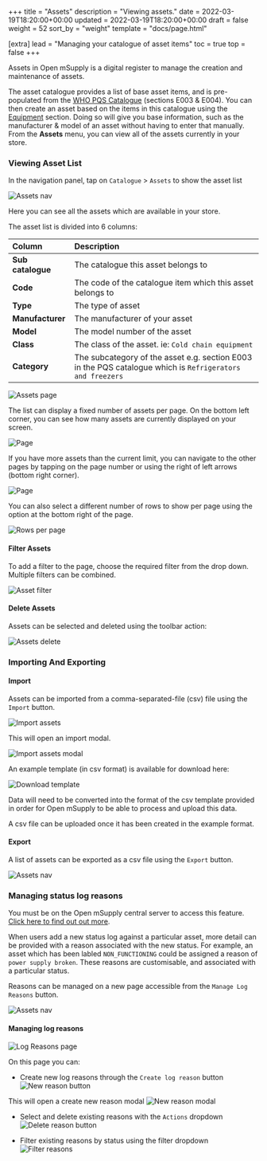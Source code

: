 +++
title = "Assets"
description = "Viewing assets."
date = 2022-03-19T18:20:00+00:00
updated = 2022-03-19T18:20:00+00:00
draft = false
weight = 52
sort_by = "weight"
template = "docs/page.html"

[extra]
lead = "Managing your catalogue of asset items"
toc = true
top = false
+++

Assets in Open mSupply is a digital register to manage the creation and maintenance of assets.

The asset catalogue provides a list of base asset items, and is pre-populated from the [WHO PQS Catalogue](https://apps.who.int/immunization_standards/vaccine_quality/pqs_catalogue/) (sections E003 & E004). You can then create an asset based on the items in this catalogue using the [Equipment](/docs/coldchain/equipment/) section. Doing so will give you base information, such as the manufacturer & model of an asset without having to enter that manually.
From the **Assets** menu, you can view all of the assets currently in your store.

### Viewing Asset List

In the navigation panel, tap on `Catalogue` > `Assets` to show the asset list

![Assets nav](/docs/catalogue/images/assets.png)

Here you can see all the assets which are available in your store.

The asset list is divided into 6 columns:

| Column            | Description                                                                                               |
| :---------------- | :-------------------------------------------------------------------------------------------------------- |
| **Sub catalogue** | The catalogue this asset belongs to                                                                       |
| **Code**          | The code of the catalogue item which this asset belongs to                                                |
| **Type**          | The type of asset                                                                                         |
| **Manufacturer**  | The manufacturer of your asset                                                                            |
| **Model**         | The model number of the asset                                                                             |
| **Class**         | The class of the asset. ie: `Cold chain equipment`                                                        |
| **Category**      | The subcategory of the asset e.g. section E003 in the PQS catalogue which is `Refrigerators and freezers` |

![Assets page](/docs/catalogue/images/assets_page.png)

The list can display a fixed number of assets per page. On the bottom left corner, you can see how many assets are currently displayed on your screen.

![Page](/docs/distribution/images/os_list_showing.png)

If you have more assets than the current limit, you can navigate to the other pages by tapping on the page number or using the right of left arrows (bottom right corner).

![Page](/docs/distribution/images/os_list_pagenumbers.png)

You can also select a different number of rows to show per page using the option at the bottom right of the page.

![Rows per page](/docs/introduction/images/rows-per-page-select.png)

#### Filter Assets

To add a filter to the page, choose the required filter from the drop down. Multiple filters can be combined.

![Asset filter](/docs/catalogue/images/assets_filter.png)

#### Delete Assets

Assets can be selected and deleted using the toolbar action:

![Assets delete](/docs/catalogue/images/assets_delete.png)

### Importing And Exporting

#### Import
Assets can be imported from a comma-separated-file (csv) file using the `Import` button.

![Import assets](/docs/catalogue/images/assets_import.png)

This will open an import modal.

![Import assets modal](/docs/catalogue/images/assets_import_modal.png)

An example template (in csv format) is available for download here:

![Download template](/docs/catalogue/images/asset_import_template.png)

Data will need to be converted into the format of the csv template provided in order for Open mSupply to be able to process and upload this data.

A csv file can be uploaded once it has been created in the example format.

#### Export

A list of assets can be exported as a csv file using the `Export` button.

![Assets nav](/docs/catalogue/images/asset_export_button.png)

### Managing status log reasons

<div class="note">You must be on the Open mSupply central server to access this feature. <a href="/docs/getting_started/central">Click here to find out out more</a>.</div>

When users add a new status log against a particular asset, more detail can be provided with a reason associated with the new status. For example, an asset which has been labled `NON_FUNCTIONING` could be assigned a reason of `power supply broken`. These reasons are customisable, and associated with a particular status.

Reasons can be managed on a new page accessible from the `Manage Log Reasons` button.

![Assets nav](/docs/catalogue/images/manage_reasons_button.png)

#### Managing log reasons

![Log Reasons page](/docs/catalogue/images/manage_log_reasons.png)

On this page you can:

- Create new log reasons through the `Create log reason` button
![New reason button](/docs/catalogue/images/reasons_create_button.png)

This will open a create new reason modal
![New reason modal](/docs/catalogue/images/reasons_create_modal.png)

- Select and delete existing reasons with the `Actions` dropdown
![Delete reason button](/docs/catalogue/images/reasons_delete.png)

- Filter existing reasons by status using the filter dropdown
![Filter reasons](/docs/catalogue/images/reasons_filter.png)